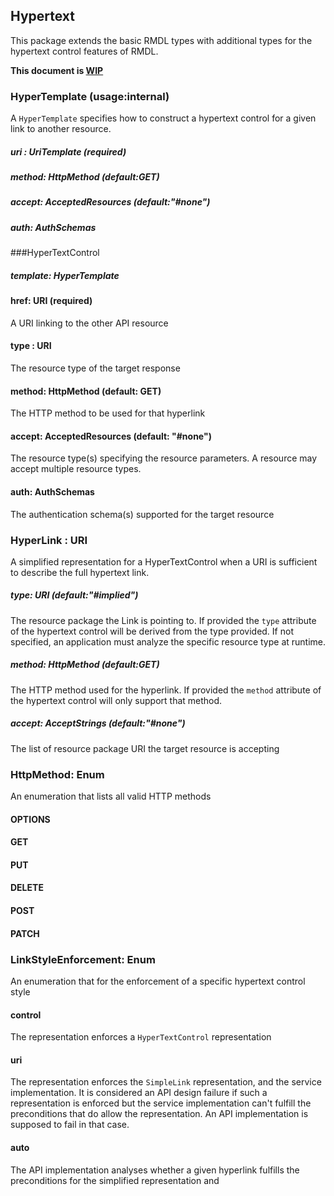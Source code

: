 Hypertext
----
This package extends the basic RMDL types with additional types for the hypertext control features of RMDL.

**This document is [WIP](http://en.wikipedia.org/wiki/Work_in_progress)**

### HyperTemplate (usage:internal)
A `HyperTemplate` specifies how to construct a hypertext control for a given link to another resource.

##### uri : UriTemplate (required)
##### method: HttpMethod (default:GET)
##### accept: AcceptedResources (default:"#none")  
##### auth: AuthSchemas

###HyperTextControl
##### template: HyperTemplate

#### href: URI (required)
A URI linking to the other API resource
#### type : URI
The resource type of the target response
#### method: HttpMethod (default: GET)
The HTTP method to be used for that hyperlink
#### accept: AcceptedResources (default: "#none")
The resource type(s) specifying the resource parameters. A resource may accept multiple resource types.
#### auth: AuthSchemas
The authentication schema(s) supported for the target resource

### HyperLink : URI
A simplified representation for a HyperTextControl when a URI is sufficient to describe the full hypertext link.

##### type: URI (default:"#implied")
The resource package the Link is pointing to. If provided the `type` attribute of the hypertext control will be derived from the type provided. If not specified, an application must analyze the specific resource type at runtime.

##### method: HttpMethod (default:GET)
The HTTP method used for the hyperlink. If provided the `method` attribute of the hypertext control will only support that method.

##### accept: AcceptStrings (default:"#none")
The list of resource package URI the target resource is accepting

### HttpMethod: Enum
An enumeration that lists all valid HTTP methods

#### OPTIONS
#### GET
#### PUT
#### DELETE
#### POST
#### PATCH

### LinkStyleEnforcement: Enum
An enumeration that for the enforcement of a specific hypertext control style

#### control
The representation enforces a `HyperTextControl` representation

#### uri
The representation enforces the `SimpleLink` representation, and the service implementation. It is considered an API design failure if such a representation is enforced but the service implementation can't fulfill the preconditions that do allow the representation. An  API implementation is supposed to fail in that case.
 
#### auto
The API implementation analyses whether a given hyperlink fulfills the preconditions for the simplified representation and 
